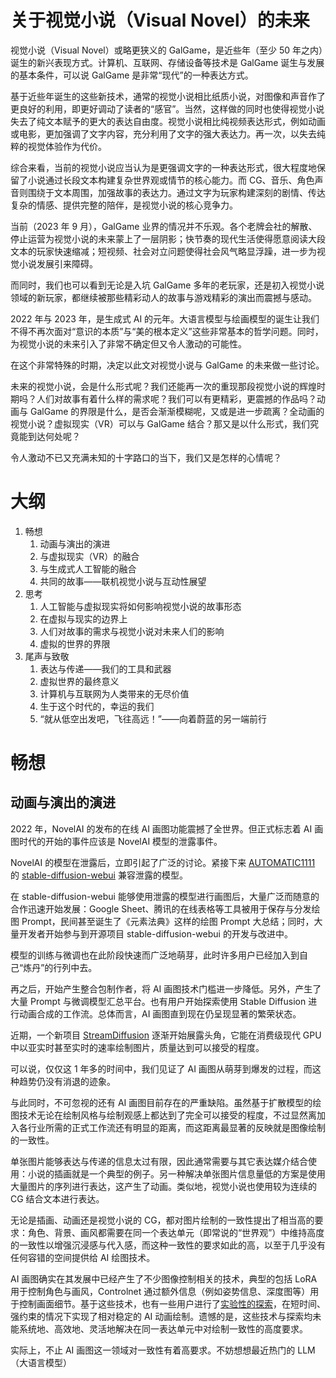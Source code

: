 # 关于视觉小说（Visual Novel）的未来

视觉小说（Visual Novel）或略更狭义的 GalGame，是近些年（至少 50 年之内）诞生的新兴表现方式。计算机、互联网、存储设备等技术是 GalGame 诞生与发展的基本条件，可以说 GalGame 是非常“现代”的一种表达方式。

基于近些年诞生的这些新技术，通常的视觉小说相比纸质小说，对图像和声音作了更良好的利用，即更好调动了读者的“感官”。当然，这样做的同时也使得视觉小说失去了纯文本赋予的更大的表达自由度。视觉小说相比纯视频表达形式，例如动画或电影，更加强调了文字内容，充分利用了文字的强大表达力。再一次，以失去纯粹的视觉体验作为代价。

综合来看，当前的视觉小说应当认为是更强调文字的一种表达形式，很大程度地保留了小说通过长段文本构建复杂世界观或情节的核心能力。而 CG、音乐、角色声音则围绕于文本周围，加强故事的表达力。通过文字为玩家构建深刻的剧情、传达复杂的情感、提供完整的陪伴，是视觉小说的核心竞争力。

当前（2023 年 9 月），GalGame 业界的情况并不乐观。各个老牌会社的解散、停止运营为视觉小说的未来蒙上了一层阴影；快节奏的现代生活使得愿意阅读大段文本的玩家快速缩减；短视频、社会对立问题使得社会风气略显浮躁，进一步为视觉小说发展引来障碍。

而同时，我们也可以看到无论是入坑 GalGame 多年的老玩家，还是初入视觉小说领域的新玩家，都继续被那些精彩动人的故事与游戏精彩的演出而震撼与感动。

2022 年与 2023 年，是生成式 AI 的元年。大语言模型与绘画模型的诞生让我们不得不再次面对“意识的本质”与“美的根本定义”这些非常基本的哲学问题。同时，为视觉小说的未来引入了非常不确定但又令人激动的可能性。

在这个非常特殊的时期，决定以此文对视觉小说与 GalGame 的未来做一些讨论。

未来的视觉小说，会是什么形式呢？我们还能再一次的重现那段视觉小说的辉煌时期吗？人们对故事有着什么样的需求呢？我们可以有更精彩，更震撼的作品吗？动画与 GalGame 的界限是什么，是否会渐渐模糊呢，又或是进一步疏离？全动画的视觉小说？虚拟现实（VR）可以与 GalGame 结合？那又是以什么形式，我们究竟能到达何处呢？

令人激动不已又充满未知的十字路口的当下，我们又是怎样的心情呢？

# 大纲

1. 畅想
    1. 动画与演出的演进
    2. 与虚拟现实（VR）的融合
    3. 与生成式人工智能的融合
    4. 共同的故事——联机视觉小说与互动性展望
2. 思考
    1. 人工智能与虚拟现实将如何影响视觉小说的故事形态
    2. 在虚拟与现实的边界上
    3. 人们对故事的需求与视觉小说对未来人们的影响
    4. 虚拟的世界的界限
3. 尾声与致敬
    1. 表达与传递——我们的工具和武器
    2. 虚拟世界的最终意义
    3. 计算机与互联网为人类带来的无尽价值
    4. 生于这个时代的，幸运的我们
    5. “就从低空出发吧，飞往高远！”——向着蔚蓝的另一端前行

# 畅想

## 动画与演出的演进

2022 年，NovelAI 的发布的在线 AI 画图功能震撼了全世界。但正式标志着 AI 画图时代的开始的事件应该是 NovelAI 模型的泄露事件。

NovelAI 的模型在泄露后，立即引起了广泛的讨论。紧接下来 [AUTOMATIC1111](https://github.com/AUTOMATIC1111) 的 [stable-diffusion-webui](https://github.com/AUTOMATIC1111/stable-diffusion-webui) 兼容泄露的模型。

在 stable-diffusion-webui 能够使用泄露的模型进行画图后，大量广泛而随意的合作迅速开始发展：Google Sheet、腾讯的在线表格等工具被用于保存与分发绘图 Prompt，民间甚至诞生了《元素法典》这样的绘图 Prompt 大总结；同时，大量开发者开始参与到开源项目 stable-diffusion-webui 的开发与改进中。

模型的训练与微调也在此阶段快速而广泛地萌芽，此时许多用户已经加入到自己“炼丹”的行列中去。

再之后，开始产生整合包制作者，将 AI 画图技术门槛进一步降低。另外，产生了大量 Prompt 与微调模型汇总平台。也有用户开始探索使用 Stable Diffusion 进行动画合成的工作流。总体而言，AI 画图直到现在仍呈现显著的繁荣状态。

近期，一个新项目 [StreamDiffusion](https://github.com/cumulo-autumn/StreamDiffusion) 逐渐开始展露头角，它能在消费级现代 GPU 中以亚实时甚至实时的速率绘制图片，质量达到可以接受的程度。

可以说，仅仅这 1 年多的时间中，我们见证了 AI 画图从萌芽到爆发的过程，而这种趋势仍没有消退的迹象。

与此同时，不可忽视的还有 AI 画图目前存在的严重缺陷。虽然基于扩散模型的绘图技术无论在绘制风格与绘制观感上都达到了完全可以接受的程度，不过显然离加入各行业所需的正式工作流还有明显的距离，而这距离最显著的反映就是图像绘制的一致性。

单张图片能够表达与传递的信息太过有限，因此通常需要与其它表达媒介结合使用：小说的插画就是一个典型的例子。另一种解决单张图片信息量低的方案是使用大量图片的序列进行表达，这产生了动画。类似地，视觉小说也使用较为连续的 CG 结合文本进行表达。

无论是插画、动画还是视觉小说的 CG，都对图片绘制的一致性提出了相当高的要求：角色、背景、画风都需要在同一个表达单元（即常说的“世界观”）中维持高度的一致性以增强沉浸感与代入感，而这种一致性的要求如此的高，以至于几乎没有任何容错的空间提供给 AI 绘图技术。

AI 画图确实在其发展中已经产生了不少图像控制相关的技术，典型的包括 LoRA 用于控制角色与画风，Controlnet 通过额外信息（例如姿势信息、深度图等）用于控制画面细节。基于这些技术，也有一些用户进行了[实验性的探索](https://www.bilibili.com/video/BV1cX4y1z7Cb)，在短时间、强约束的情况下实现了相对稳定的 AI 动画绘制。遗憾的是，这些技术与探索均未能系统地、高效地、灵活地解决在同一表达单元中对绘制一致性的高度要求。

实际上，不止 AI 画图这一领域对一致性有着高要求。不妨想想最近热门的 LLM（大语言模型）